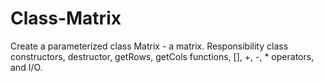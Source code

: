 # Class-Matrix
Create a parameterized class Matrix - a matrix. Responsibility class constructors, destructor, getRows, getCols functions, [], +, -, * operators, and I/O.
